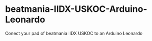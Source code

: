 # beatmania-IIDX-USKOC-Arduino-Leonardo
Conect your pad of beatmania IIDX USKOC to an Arduino Leonardo
